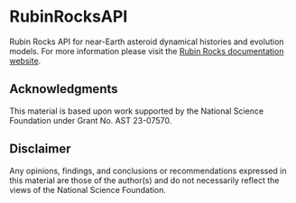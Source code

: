 # RubinRocksAPI
Rubin Rocks API for near-Earth asteroid dynamical histories and evolution models.
For more information please visit the [Rubin Rocks documentation website](https://rubinrocks.readthedocs.io/). 

## Acknowledgments
This material is based upon work supported by the National Science Foundation under Grant No. AST 23-07570.

## Disclaimer
Any opinions, findings, and conclusions or recommendations expressed in this material are those of the author(s) and do not necessarily reflect the views of the National Science Foundation.
